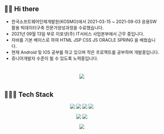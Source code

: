## 👋🏻 Hi there  

- 한국소프트웨어인재개발원(KOSMO)에서 2021-03-15 ~ 2021-09-03 응용SW활용 빅데이터구축 전문가양성과정을 수료했습니다.
- 2021년 09월 13일 부로 이포넷(주) IT서비스 사업본부에서 근무 중입니다. 
- 자바를 기본 베이스로 하여 HTML JSP CSS JS ORACLE SPRING 을 배웠습니다.
- 현재 Android 및 IOS 공부를 하고 있으며 작은 프로젝트를 공부하며 개발중입니다. 
- 쥬니어개발자 수준이 될 수 있도록 노력중입니다.
<br>


<div id="main" align="center">
    <img 
        src="https://github-readme-stats.vercel.app/api?username=rkdntm1&hide=stars,contribs&count_private=true&show_icons=true"
        style="height: auto; margin-left: 20px; margin-right: 20px; padding: 10px;"/>
</div>


## 👩🏻‍💻 Tech Stack 

<p align="center">
    <img src="https://img.shields.io/badge/Java-007396?style=flat-square&logo=Java&logoColor=white"/>
    <img src="https://img.shields.io/badge/Javascript-ffb13b?style=flat-square&logo=javascript&logoColor=white"/>
    <img src="https://img.shields.io/badge/HTML-E34F26?style=flat-square&logo=html5&logoColor=white"/>
    <img src="https://img.shields.io/badge/CSS-1572B6?style=flat-square&logo=css3&logoColor=white"/>
</p>

<p align="center">
    <img src="https://img.shields.io/badge/Spring-6DB33F?style=flat-square&logo=Spring&logoColor=white"/>
    <img src="https://img.shields.io/badge/JSP-007396?style=flat-square&logo=java&logoColor=white"/>
</p>

<p align="center">
    <img src="https://img.shields.io/badge/OracleDB-F80000?style=flat-square&logo=oracle&logoColor=white"/>
</p>


<!--
**leejieuns2/leejieuns2** is a ✨ _special_ ✨ repository because its `README.md` (this file) appears on your GitHub profile.

Here are some ideas to get you started:

- 🔭 I’m currently working on ...
- 🌱 I’m currently learning ...
- 👯 I’m looking to collaborate on ...
- 🤔 I’m looking for help with ...
- 💬 Ask me about ...
- 📫 How to reach me: ...
- 😄 Pronouns: ...
- ⚡ Fun fact: ...
-->
